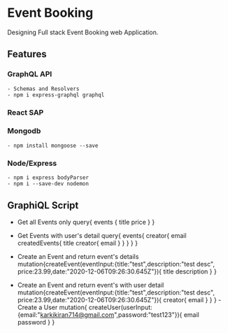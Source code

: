 # Event Booking

Designing Full stack Event Booking web Application.

## Features

### GraphQL API
	- Schemas and Resolvers
	- npm i express-graphql graphql
### React SAP

### Mongodb
	- npm install mongoose --save
### Node/Express
	- npm i express bodyParser
	- npm i --save-dev nodemon

## GraphiQL  Script
- Get all Events only
	query{
	events {
		title
		price
	}
	}
- Get Events with user's detail
	query{
		events{
					creator{
						email
						createdEvents{
							title
							creator{
							email
							}
						}
				}
			}
	}


- Create an Event and return event's details
	mutation{createEvent(eventInput:{title:"test",description:"test desc", price:23.99,date:"2020-12-06T09:26:30.645Z"}){
	title
	description
	}
	}
- Create an Event and return event's with user detail
	mutation{createEvent(eventInput:{title:"test",description:"test desc", price:23.99,date:"2020-12-06T09:26:30.645Z"}){
		creator{
			email
			}
		}
	}
-Create a User
	mutation{
	createUser(userInput:{email:"karkikiran714@gmail.com",password:"test123"}){
		email
		password
	}
	}